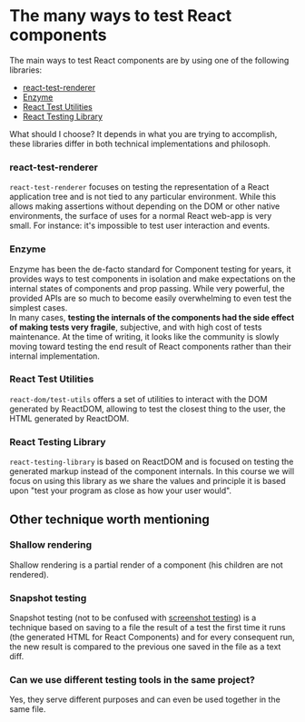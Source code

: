 # The many ways to test React components

The main ways to test React components are by using one of the following libraries:

- [react-test-renderer](https://reactjs.org/docs/test-renderer.html)
- [Enzyme](https://github.com/airbnb/enzyme)
- [React Test Utilities](https://reactjs.org/docs/test-utils.html)
- [React Testing Library ](https://github.com/testing-library/react-testing-library)

What should I choose? It depends in what you are trying to accomplish, these libraries differ in both technical implementations and philosoph.

### react-test-renderer

`react-test-renderer` focuses on testing the representation of a React application tree and is not tied to any particular environment. While this allows making assertions without depending on the DOM or other native environments, the surface of uses for a normal React web-app is very small. For instance: it's impossible to test user interaction and events.

### Enzyme

Enzyme has been the de-facto standard for Component testing for years, it provides ways to test components in isolation and make expectations on the internal states of components and prop passing. While very powerful, the provided APIs are so much to become easily overwhelming to even test the simplest cases.<br />In many cases, **testing the internals of the components had the side effect of making tests very fragile**, subjective, and with high cost of tests maintenance. At the time of writing, it looks like the community is slowly moving toward testing the end result of React components rather than their internal implementation.

### React Test Utilities

`react-dom/test-utils` offers a set of utilities to interact with the DOM generated by ReactDOM, allowing to test the closest thing to the user, the HTML generated by ReactDOM.

### React Testing Library

`react-testing-library` is based on ReactDOM and is focused on testing the generated markup instead of the component internals. In this course we will focus on using this library as we share the values and principle it is based upon "test your program as close as how your user would".

## Other technique worth mentioning

### Shallow rendering

Shallow rendering is a partial render of a component (his children are not rendered).

### Snapshot testing

Snapshot testing (not to be confused with [screenshot testing](visual-regression-testing.md)) is a technique based on saving to a file the result of a test the first time it runs (the generated HTML for React Components) and for every consequent run, the new result is compared to the previous one saved in the file as a text diff.

### Can we use different testing tools in the same project?

Yes, they serve different purposes and can even be used together in the same file.
